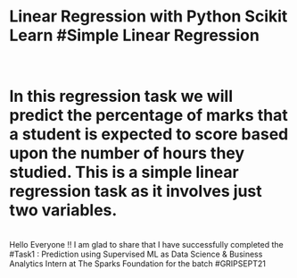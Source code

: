 <h1>Linear Regression with Python Scikit Learn
#Simple Linear Regression</h1>
<br><h1>In this regression task we will predict the percentage of marks that a student is expected to score based upon the number of hours they studied. This is a simple linear regression task as it involves just two variables.</h1></br>
Hello Everyone !!
I am glad to share that I have successfully completed the #Task1 : Prediction using Supervised ML as Data Science & Business Analytics Intern at The Sparks Foundation for the batch #GRIPSEPT21

